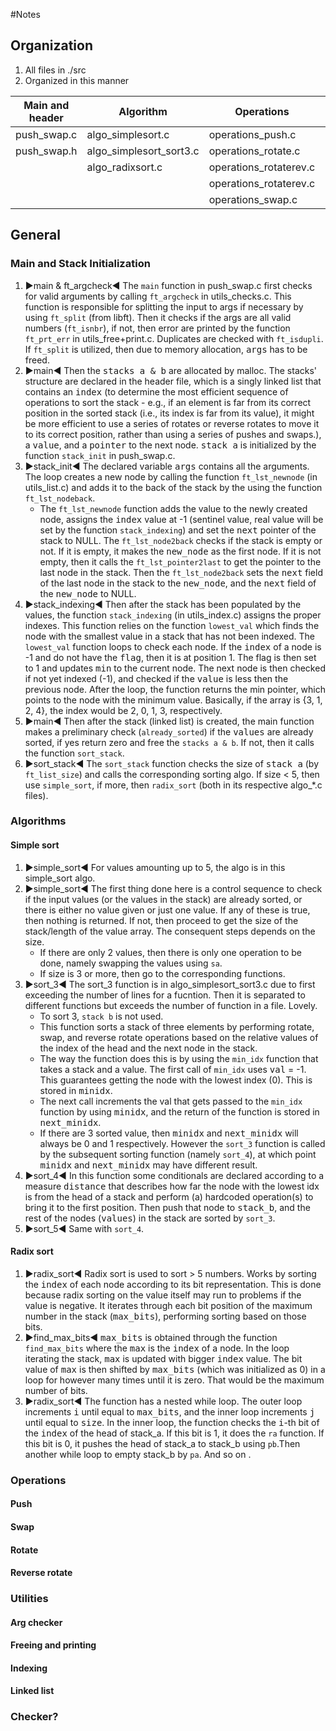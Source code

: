 #Notes

## Organization
1. All files in ./src
2. Organized in this manner

| Main and header	| Algorithm			 		| Operations 				| Utilities 			| Checker? |
|-------------------|---------------------------|---------------------------|-----------------------|----------|
| push_swap.c 		| algo_simplesort.c 		| operations_push.c 		| utils_check.c 		|   |
| push_swap.h 		| algo_simplesort_sort3.c	| operations_rotate.c 		| utils_free+print.c	|   |
|  				 	| algo_radixsort.c 			| operations_rotaterev.c	| utils_index.c 		|   |
|  				 	| 				 			| operations_rotaterev.c	| utils_list.c 			|   |
|  				 	|  							| operations_swap.c 		|  						|   |

## General
### Main and Stack Initialization
1. ▶️main & ft_argcheck◀️ The `main` function in push_swap.c first checks for valid arguments by calling `ft_argcheck` in utils_checks.c. This function is responsible for splitting the input to args if necessary by using `ft_split` (from libft). Then it checks if the args are all valid numbers (`ft_isnbr`), if not, then error are printed by the function `ft_prt_err` in utils_free+print.c. Duplicates are checked with `ft_isdupli`. If `ft_split` is utilized, then due to memory allocation, <kbd>args</kbd> has to be freed.
2. ▶️main◀️ Then the <kbd>stacks a & b</kbd> are allocated by malloc. The stacks' structure are declared in the header file, which is a singly linked list that contains an <kbd>index</kbd> (to determine the most efficient sequence of operations to sort the stack - e.g., if an element is far from its correct position in the sorted stack (i.e., its index is far from its value), it might be more efficient to use a series of rotates or reverse rotates to move it to its correct position, rather than using a series of pushes and swaps.), a <kbd>value</kbd>, and a <kbd>pointer</kbd> to the next node. <kbd>stack a</kbd> is initialized by the function `stack_init` in push_swap.c.
3. ▶️stack_init◀️ The declared variable <kbd>args</kbd> contains all the arguments. The loop creates a new node by calling the function `ft_lst_newnode` (in utils_list.c) and adds it to the back of the stack by the using the function `ft_lst_nodeback`.
	- The `ft_lst_newnode` function adds the value to the newly created node, assigns the <kbd>index</kbd> value at -1 (sentinel value, real value will be set by the function `stack_indexing`) and set the <kbd>next</kbd> pointer of the stack to NULL. The `ft_lst_node2back` checks if the stack is empty or not. If it is empty, it makes the <kbd>new_node</kbd> as the first node. If it is not empty, then it calls the `ft_lst_pointer2last` to get the pointer to the last node in the stack. Then the `ft_lst_node2back` sets the <kbd>next</kbd> field of the last node in the stack to the <kbd>new_node</kbd>, and the <kbd>next</kbd> field of the <kbd>new_node</kbd> to NULL.
4. ▶️stack_indexing◀️ Then after the stack has been populated by the values, the function `stack_indexing` (in utils_index.c) assigns the proper indexes. This function relies on the function `lowest_val` which finds the node with the smallest value in a stack that has not been indexed. The `lowest_val` function loops to check each node. If the <kbd>index</kbd> of a node is -1 and do not have the <kbd>flag</kbd>, then it is at position 1. The flag is then set to 1 and updates <kbd>min</kbd> to the current node. The next node is then checked if not yet indexed (-1), and checked if the <kbd>value</kbd> is less then the previous node. After the loop, the function returns the min pointer, which points to the node with the minimum value.
Basically, if the array is {3, 1, 2, 4}, the index would be 2, 0, 1, 3, respectively.
5. ▶️main◀️ Then after the stack (linked list) is created, the main function makes a preliminary check (`already_sorted`) if the <kbd>values</kbd> are already sorted, if yes return zero and free the `stacks a & b`. If not, then it calls the function `sort_stack`.
6. ▶️sort_stack◀️ The `sort_stack` function checks the size of <kbd>stack a</kbd> (by `ft_list_size`) and calls the corresponding sorting algo. If size < 5, then use `simple_sort`, if more, then `radix_sort` (both in its respective algo_*.c files).

### Algorithms
#### Simple sort
1. ▶️simple_sort◀️ For values amounting up to 5, the algo is in this simple_sort algo.
2. ▶️simple_sort◀️ The first thing done here is a control sequence to check if the input values (or the values in the stack) are already sorted, or there is either no value given or just one value. If any of these is true, then nothing is returned. If not, then proceed to get the size of the stack/length of the value array. The consequent steps depends on the size.
	- If there are only 2 values, then there is only one operation to be done, namely swapping the values using `sa`.
	- If size is 3 or more, then go to the corresponding functions.
3. ▶️sort_3◀️ The sort_3 function is in algo_simplesort_sort3.c due to first exceeding the number of lines for a fucntion. Then it is separated to different functions but exceeds the number of function in a file. Lovely.
	- To sort 3, `stack b` is not used. 
	- This function sorts a stack of three elements by performing rotate, swap, and reverse rotate operations based on the relative values of the index of the head and the next node in the stack.
	- The way the function does this is by using the `min_idx` function that takes a stack and a value. The first call of `min_idx` uses <kbd>val</kbd> = -1. This guarantees getting the node with the lowest index (0). This is stored in <kbd>minidx</kbd>.
	- The next call increments the val that gets passed to the `min_idx` function by using <kbd>minidx</kbd>, and the return of the function is stored in <kbd>next_minidx</kbd>.
	- If there are 3 sorted value, then <kbd>minidx</kbd> and <kbd>next_minidx</kbd> will always be 0 and 1 respectively. However the `sort_3` function is called by the subsequent sorting function (namely `sort_4`), at which point <kbd>minidx</kbd> and <kbd>next_minidx</kbd> may have different result.
4. ▶️sort_4◀️ In this function some conditionals are declared according to a measure <kbd>distance</kbd> that describes how far the node with the lowest idx is from the head of a stack and perform (a) hardcoded operation(s) to bring it to the first position. Then push that node to <kbd>stack_b</kbd>, and the rest of the nodes (<kbd>values</kbd>) in the stack are sorted by `sort_3`.
5. ▶️sort_5◀️ Same with `sort_4`. 

#### Radix sort
1. ▶️radix_sort◀️ Radix sort is used to sort > 5 numbers. Works by sorting the <kbd>index</kbd> of each node according to its bit representation. This is done because radix sorting on the value itself may run to problems if the value is negative. It iterates through each bit position of the maximum number in the stack (<kbd>max_bits</kbd>), performing sorting based on those bits.
2. ▶️find_max_bits◀️ <kbd>max_bits</kbd> is obtained through the function `find_max_bits` where the <kbd>max</kbd> is the <kbd>index</kbd> of a node. In the loop iterating the stack, <kbd>max</kbd> is updated with bigger <kbd>index</kbd> value. The bit value of <kbd>max</kbd> is then shifted by <kbd>max_bits</kbd> (which was initialized as 0) in a loop for however many times until it is zero. That would be the maximum number of bits.
3. ▶️radix_sort◀️ The function has a nested while loop. The outer loop increments <kbd>i</kbd> until equal to <kbd>max_bits</kbd>, and the inner loop increments <kbd>j</kbd> until equal to <kbd>size</kbd>. In the inner loop, the function checks the <kbd>i</kbd>-th bit of the <kbd>index</kbd> of the head of stack_a. If this bit is 1, it does the `ra` function. If this bit is 0, it pushes the head of stack_a to stack_b using `pb`.Then another while loop to empty stack_b by `pa`. And so on
.
### Operations
#### Push
#### Swap
#### Rotate
#### Reverse rotate

### Utilities
#### Arg checker
#### Freeing and printing
#### Indexing
#### Linked list

### Checker?


